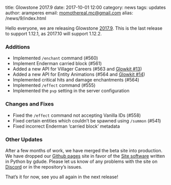 title: Glowstone 2017.9
date: 2017-10-01 12:00
category: news
tags: updates
author: aramperes
email: momothereal.mc@gmail.com
alias: /news/9/index.html

Hello everyone, we are releasing Glowstone [2017.9](https://github.com/GlowstoneMC/Glowstone/releases/tag/2017.9.0). This is the last release to support 1.12.1, as 2017.10 will support 1.12.2.

### Additions
  - Implemented `/enchant` command (#560)
  - Implement Enderman carried block (#561)
  - Added a new API for Villager Careers (#563 and [Glowkit #13](https://github.com/GlowstoneMC/Glowkit/pull/13))
  - Added a new API for Entity Animations (#564 and [Glowkit #14](https://github.com/GlowstoneMC/Glowkit/pull/14))
  - Implemented critical hits and damage enchantments (#564)
  - Implemented `/effect` command (#555)
  - Implemented the `pvp` setting in the server configuration

### Changes and Fixes
  - Fixed the `/effect` command not accepting Vanilla IDs (#558)
  - Fixed certain entities which couldn’t be spawned using `/summon` (#541)
  - Fixed incorrect Enderman ‘carried block’ metadata

### Other Updates
After a few months of work, we have merged the beta site into production. We have dropped our [Github pages](https://github.com/GlowstoneMC/glowstonemc.github.io-legacy2) site in favor of the [Site software](https://github.com/GlowstoneMC/Site) written in Python by gdude. Please let us know of any problems with the site on [Discord](https://discord.gg/TFJqhsC) or in the repository’s issues.

That’s it for now, see you all again in the next release!

